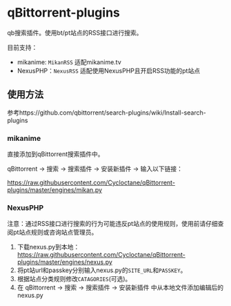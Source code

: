 # qBittorrent-plugins

qb搜索插件。使用bt/pt站点的RSS接口进行搜索。

目前支持：
- mikanime: `MikanRSS` 适配mikanime.tv
- NexusPHP：`NexusRSS` 适配使用NexusPHP且开启RSS功能的pt站点

## 使用方法

参考https://github.com/qbittorrent/search-plugins/wiki/Install-search-plugins

### mikanime

直接添加到qBittorrent搜索插件中。

qBittorrent -> 搜索 -> 搜索插件 -> 安装新插件 -> 输入以下链接：

https://raw.githubusercontent.com/Cycloctane/qBittorrent-plugins/master/engines/mikan.py

### NexusPHP

注意：通过RSS接口进行搜索的行为可能违反pt站点的使用规则，使用前请仔细查阅pt站点规则或咨询站点管理员。

1. 下载nexus.py到本地：https://raw.githubusercontent.com/Cycloctane/qBittorrent-plugins/master/engines/nexus.py
2. 将pt站url和passkey分别输入nexus.py的`SITE_URL`和`PASSKEY`。
3. 根据站点分类规则修改`CATAGORIES`(可选)。
4. 在 qBittorrent -> 搜索 -> 搜索插件 -> 安装新插件 中从本地文件添加编辑后的nexus.py

